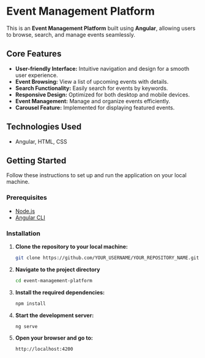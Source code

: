 # Event Management Platform

This is an **Event Management Platform** built using **Angular**, allowing users to browse, search, and manage events seamlessly.

## Core Features

- **User-friendly Interface:** Intuitive navigation and design for a smooth user experience.
- **Event Browsing:** View a list of upcoming events with details.
- **Search Functionality:** Easily search for events by keywords.
- **Responsive Design:** Optimized for both desktop and mobile devices.
- **Event Management:** Manage and organize events efficiently.
- **Carousel Feature:** Implemented for displaying featured events.

## Technologies Used

- Angular, HTML, CSS

## Getting Started

Follow these instructions to set up and run the application on your local machine.

### Prerequisites

- [Node.js](https://nodejs.org/) 
- [Angular CLI](https://angular.io/cli)

### Installation

1. **Clone the repository to your local machine:**
   ```bash
   git clone https://github.com/YOUR_USERNAME/YOUR_REPOSITORY_NAME.git

2. **Navigate to the project directory**
   ```bash
   cd event-management-platform

3. **Install the required dependencies:**
   ```bash
   npm install

4. **Start the development server:**
   ```bash
   ng serve

5. **Open your browser and go to:**
   ```bash
   http://localhost:4200
